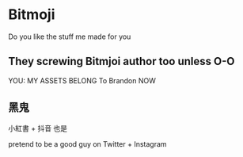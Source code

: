 # Bitmoji
Do you like the stuff me made for you


## They screwing Bitmjoi author too unless O-O


YOU: MY ASSETS BELONG To Brandon NOW


## 黑鬼

小紅書 + 抖音 也是 

pretend to be a good guy on Twitter +  Instagram
